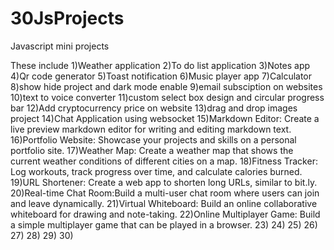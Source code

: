 # 30JsProjects
Javascript mini projects 

These include 
1)Weather application
2)To do list application
3)Notes app
4)Qr code generator
5)Toast notification
6)Music player app
7)Calculator
8)show hide project and dark mode enable
9)email subsciption on websites
10)text to voice converter
11)custom select box design  and circular progress bar
12)Add cryptocurrency price on website
13)drag and drop images project
14)Chat Application using websocket
15)Markdown Editor: Create a live preview markdown editor for writing and editing markdown text.
16)Portfolio Website: Showcase your projects and skills on a personal portfolio site.
17)Weather Map: Create a weather map that shows the current weather conditions of different cities on a map.
18)Fitness Tracker: Log workouts, track progress over time, and calculate calories burned.
19)URL Shortener: Create a web app to shorten long URLs, similar to bit.ly.
20)Real-time Chat Room:Build a multi-user chat room where users can join and leave dynamically.
21)Virtual Whiteboard: Build an online collaborative whiteboard for drawing and note-taking.
22)Online Multiplayer Game: Build a simple multiplayer game that can be played in a browser.
23)
24)
25)
26)
27)
28)
29)
30)
